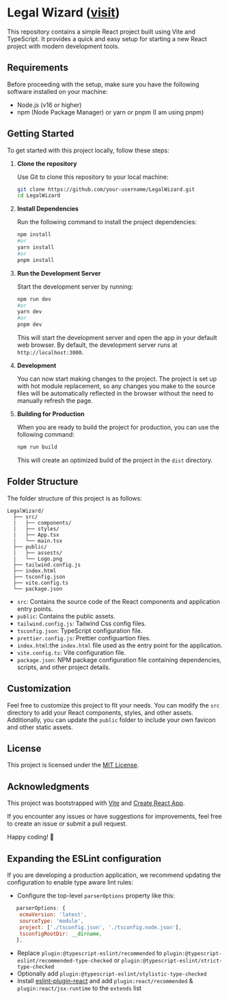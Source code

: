 # Legal Wizard ([visit](https://legalwizard-a.netlify.com))

This repository contains a simple React project built using Vite and TypeScript. It provides a quick and easy setup for starting a new React project with modern development tools.

## Requirements

Before proceeding with the setup, make sure you have the following software installed on your machine:

- Node.js (v16 or higher)
- npm (Node Package Manager) or yarn or pnpm (I am using pnpm)

## Getting Started

To get started with this project locally, follow these steps:

1. **Clone the repository**

   Use Git to clone this repository to your local machine:

   ```bash
   git clone https://github.com/your-username/LegalWizard.git
   cd LegalWizard
   ```

2. **Install Dependencies**

   Run the following command to install the project dependencies:

   ```bash
   npm install
   #or
   yarn install
   #or
   pnpm install
   ```

3. **Run the Development Server**

   Start the development server by running:

   ```bash
   npm run dev
   #or
   yarn dev
   #or
   pnpm dev
   ```

   This will start the development server and open the app in your default web browser. By default, the development server runs at `http://localhost:3000`.

4. **Development**

   You can now start making changes to the project. The project is set up with hot module replacement, so any changes you make to the source files will be 
   automatically reflected in the browser without the need to manually refresh the page.

5. **Building for Production**

   When you are ready to build the project for production, you can use the following command:

   ```bash
   npm run build
   ```

   This will create an optimized build of the project in the `dist` directory.

## Folder Structure

The folder structure of this project is as follows:

```
LegalWizard/
  ├── src/
  |   ├── components/
  |   ├── styles/
  |   ├── App.tsx
  |   └── main.tsx
  ├── public/
  |   ├── assests/
  |   └── Logo.png
  ├── tailwind.config.js
  ├── index.html
  ├── tsconfig.json
  ├── vite.config.ts
  └── package.json
```

- `src`: Contains the source code of the React components and application entry points.
- `public`: Contains the public assets.
- `tailwind.config.js`: Tailwind Css config files.
- `tsconfig.json`: TypeScript configuration file.
- `prettier.config.js`: Prettier configuartion files.
- `index.html`:the `index.html` file used as the entry point for the application.
- `vite.config.ts`: Vite configuration file.
- `package.json`: NPM package configuration file containing dependencies, scripts, and other project details.

## Customization

Feel free to customize this project to fit your needs. You can modify the `src` directory to add your React components, styles, and other assets. Additionally, you can update the `public` folder to include your own favicon and other static assets.

## License

This project is licensed under the [MIT License](LICENSE).

## Acknowledgments

This project was bootstrapped with [Vite](https://vitejs.dev/) and [Create React App](https://create-react-app.dev/).

If you encounter any issues or have suggestions for improvements, feel free to create an issue or submit a pull request.

Happy coding! 🚀

## Expanding the ESLint configuration

If you are developing a production application, we recommend updating the configuration to enable type aware lint rules:

- Configure the top-level `parserOptions` property like this:

```js
   parserOptions: {
    ecmaVersion: 'latest',
    sourceType: 'module',
    project: ['./tsconfig.json', './tsconfig.node.json'],
    tsconfigRootDir: __dirname,
   },
```

- Replace `plugin:@typescript-eslint/recommended` to `plugin:@typescript-eslint/recommended-type-checked` or `plugin:@typescript-eslint/strict-type-checked`
- Optionally add `plugin:@typescript-eslint/stylistic-type-checked`
- Install [eslint-plugin-react](https://github.com/jsx-eslint/eslint-plugin-react) and add `plugin:react/recommended` & `plugin:react/jsx-runtime` to the `extends` list
